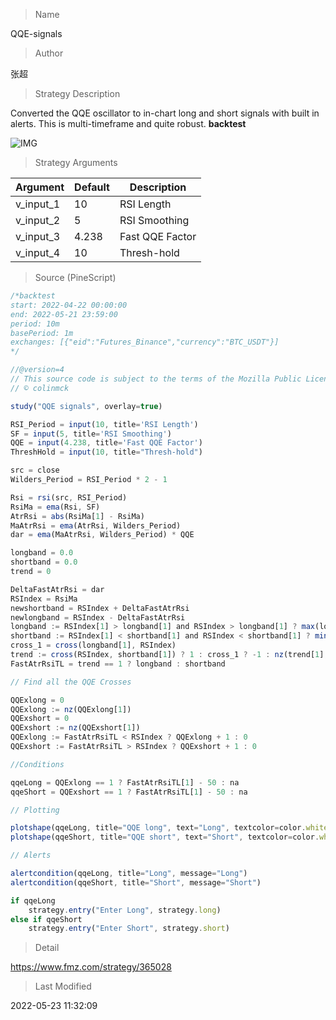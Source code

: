 
> Name

QQE-signals

> Author

张超

> Strategy Description

Converted the QQE oscillator to in-chart long and short signals with built in alerts. This is multi-timeframe and quite robust.
**backtest**

 ![IMG](https://www.fmz.com/upload/asset/169ba0815c6b2e0b187.png) 

> Strategy Arguments



|Argument|Default|Description|
|----|----|----|
|v_input_1|10|RSI Length|
|v_input_2|5|RSI Smoothing|
|v_input_3|4.238|Fast QQE Factor|
|v_input_4|10|Thresh-hold|


> Source (PineScript)

``` javascript
/*backtest
start: 2022-04-22 00:00:00
end: 2022-05-21 23:59:00
period: 10m
basePeriod: 1m
exchanges: [{"eid":"Futures_Binance","currency":"BTC_USDT"}]
*/

//@version=4
// This source code is subject to the terms of the Mozilla Public License 2.0 at https://mozilla.org/MPL/2.0/
// © colinmck

study("QQE signals", overlay=true)

RSI_Period = input(10, title='RSI Length')
SF = input(5, title='RSI Smoothing')
QQE = input(4.238, title='Fast QQE Factor')
ThreshHold = input(10, title="Thresh-hold")

src = close
Wilders_Period = RSI_Period * 2 - 1

Rsi = rsi(src, RSI_Period)
RsiMa = ema(Rsi, SF)
AtrRsi = abs(RsiMa[1] - RsiMa)
MaAtrRsi = ema(AtrRsi, Wilders_Period)
dar = ema(MaAtrRsi, Wilders_Period) * QQE

longband = 0.0
shortband = 0.0
trend = 0

DeltaFastAtrRsi = dar
RSIndex = RsiMa
newshortband = RSIndex + DeltaFastAtrRsi
newlongband = RSIndex - DeltaFastAtrRsi
longband := RSIndex[1] > longband[1] and RSIndex > longband[1] ? max(longband[1], newlongband) : newlongband
shortband := RSIndex[1] < shortband[1] and RSIndex < shortband[1] ? min(shortband[1], newshortband) : newshortband
cross_1 = cross(longband[1], RSIndex)
trend := cross(RSIndex, shortband[1]) ? 1 : cross_1 ? -1 : nz(trend[1], 1)
FastAtrRsiTL = trend == 1 ? longband : shortband

// Find all the QQE Crosses

QQExlong = 0
QQExlong := nz(QQExlong[1])
QQExshort = 0
QQExshort := nz(QQExshort[1])
QQExlong := FastAtrRsiTL < RSIndex ? QQExlong + 1 : 0
QQExshort := FastAtrRsiTL > RSIndex ? QQExshort + 1 : 0

//Conditions

qqeLong = QQExlong == 1 ? FastAtrRsiTL[1] - 50 : na
qqeShort = QQExshort == 1 ? FastAtrRsiTL[1] - 50 : na

// Plotting

plotshape(qqeLong, title="QQE long", text="Long", textcolor=color.white, style=shape.labelup, location=location.belowbar, color=color.green, transp=0, size=size.tiny)
plotshape(qqeShort, title="QQE short", text="Short", textcolor=color.white, style=shape.labeldown, location=location.abovebar, color=color.red, transp=0, size=size.tiny)

// Alerts

alertcondition(qqeLong, title="Long", message="Long")
alertcondition(qqeShort, title="Short", message="Short")

if qqeLong
    strategy.entry("Enter Long", strategy.long)
else if qqeShort
    strategy.entry("Enter Short", strategy.short)
```

> Detail

https://www.fmz.com/strategy/365028

> Last Modified

2022-05-23 11:32:09

